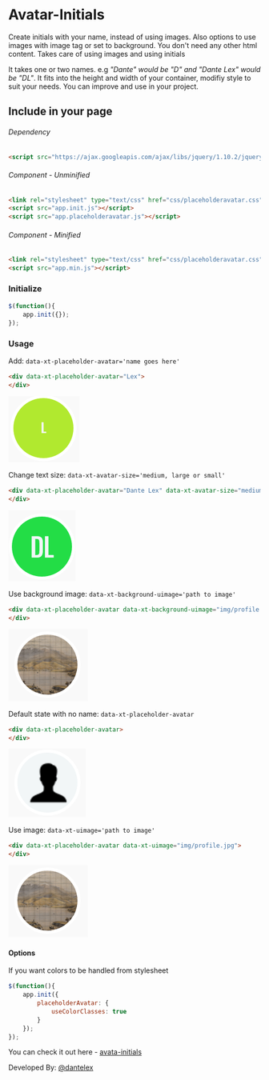 # Avatar-Initials
Create initials with your name, instead of using images. Also options to use images with image tag or set to background. You don't need any other html content. Takes care of using images and using initials

It takes one or two names. e.g *"Dante" would be "D" and "Dante Lex" would be "DL"*. It fits into the height and width of your container, modifiy style to suit your needs.
You can improve and use in your project.

## Include in your page
###### Dependency
```html
<script src="https://ajax.googleapis.com/ajax/libs/jquery/1.10.2/jquery.min.js"></script>
```
###### Component - Unminified
```html
<link rel="stylesheet" type="text/css" href="css/placeholderavatar.css" />
<script src="app.init.js"></script>
<script src="app.placeholderavatar.js"></script>
```
###### Component - Minified
```html
<link rel="stylesheet" type="text/css" href="css/placeholderavatar.css" />
<script src="app.min.js"></script>
```

### Initialize

```javascript
$(function(){
	app.init({});
});
```

### Usage
    
<p>Add: <code>data-xt-placeholder-avatar='name goes here'</code></p>

```html
<div data-xt-placeholder-avatar="Lex">
</div>
```

![Image of inital](/img/1.png)

<p>Change text size: <code>data-xt-avatar-size='medium, large or small'</code></p>

```html
<div data-xt-placeholder-avatar="Dante Lex" data-xt-avatar-size="medium">
</div>
```

![Image of inital](/img/2.png)

<p>Use background image: <code>data-xt-background-uimage='path to image'</code></p>

```html
<div data-xt-placeholder-avatar data-xt-background-uimage="img/profile.jpg">
</div>
```

![Image of inital](/img/3.png)

<p>Default state with no name: <code>data-xt-placeholder-avatar</code></p>

```html
<div data-xt-placeholder-avatar>
</div>
```

![Image of inital](/img/4.png)

<p>Use image: <code>data-xt-uimage='path to image'</code></p>

```html
<div data-xt-placeholder-avatar data-xt-uimage="img/profile.jpg">
</div>
```

![Image of inital](/img/3.png)

<div class="profile js-profile" data-xt-placeholder-avatar="" data-xt-uimage="img/profile.jpg">
</div>

<h4>Options</h4>
<p>If you want colors to be handled from stylesheet</p>

```javascript
$(function(){
	app.init({
		placeholderAvatar: {
			useColorClasses: true
		}
	});
});
```
You can check it out here - 
[avata-initials](http://dantelex.github.io/avatar-Initials/)

<footer class="profile-footer">
	<p>Developed By: <a href="https://twitter.com/Dantelex">@dantelex</a></p>
</footer>